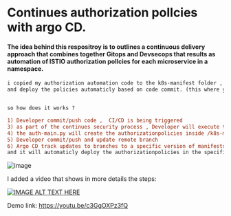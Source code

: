 # Continues authorization polIcies with argo CD.

####  The idea behind this respositroy is to outlines a continuous delivery approach that combines together Gitops and Devsecops that results as automation of ISTIO authorization polIcies for each microservice in a namespace.  

```diff
i copied my authorization automation code to the k8s-manifest folder , so ArgoCD can track changes in the manifest 
and deploy the policies automaticly based on code commit. (this where you can find my original code for ISTIO policies automation: https://github.com/assafsauer/Istio-Security-Mesh-Automated). 


so how does it works ?

1) Developer commit/push code ,  CI/CD is being triggered 
3) as part of the continues security process , Developer will execute the auth-main.py script.
4) the auth-main.py will create the authorizationpolicies inside /k8s-manifest/manifest/auth (argoCD sourc path).
5) Developer commit/push and update remote branch 
6) Argo CD track updates to branches to a specific version of manifests at a Git commit ,
and it will automaticly deploy the authorizationpolicies in the specified target environments/namespece. 
```


![image](https://user-images.githubusercontent.com/22165556/128159514-bf37e9e6-14a6-44a6-9a8e-20e8f402213e.png)

 I added a video that shows in more details the steps:

[![IMAGE ALT TEXT HERE](https://img.youtube.com/vi/c3GgOXPz3fQ/0.jpg)](https://www.youtube.com/watch?v=c3GgOXPz3fQ)



Demo link: https://youtu.be/c3GgOXPz3fQ
